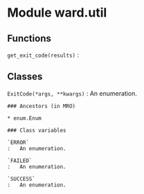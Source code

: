 Module ward.util
================

Functions
---------

    
`get_exit_code(results)`
:   

Classes
-------

`ExitCode(*args, **kwargs)`
:   An enumeration.

    ### Ancestors (in MRO)

    * enum.Enum

    ### Class variables

    `ERROR`
    :   An enumeration.

    `FAILED`
    :   An enumeration.

    `SUCCESS`
    :   An enumeration.
